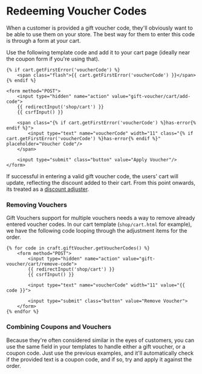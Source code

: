 # Redeeming Voucher Codes

When a customer is provided a gift voucher code, they'll obviously want to be able to use them on your store. The best way for them to enter this code is through a form at your cart.

Use the following template code and add it to your cart page (ideally near the coupon form if you're using that).

```twig
{% if cart.getFirstError('voucherCode') %}
    <span class="flash">{{ cart.getFirstError('voucherCode') }}</span>
{% endif %}

<form method="POST">
    <input type="hidden" name="action" value="gift-voucher/cart/add-code">
    {{ redirectInput('shop/cart') }}
    {{ csrfInput() }}

    <span class="{% if cart.getFirstError('voucherCode') %}has-error{% endif %}">
        <input type="text" name="voucherCode" width="11" class="{% if cart.getFirstError('voucherCode') %}has-error{% endif %}" placeholder="Voucher Code"/>
    </span>

    <input type="submit" class="button" value="Apply Voucher"/>
</form>
```

If successful in entering a valid gift voucher code, the users' cart will update, reflecting the discount added to their cart. From this point onwards, its treated as a [discount adjuster](https://docs.craftcms.com/commerce/v2/adjusters.html).

### Removing Vouchers

Gift Vouchers support for multiple vouchers needs a way to remove already entered voucher codes. In our cart template (`shop/cart.html` for example), we have the following code looping through the adjustment items for the order.

```twig
{% for code in craft.giftVoucher.getVoucherCodes() %}
    <form method="POST">
        <input type="hidden" name="action" value="gift-voucher/cart/remove-code">
        {{ redirectInput('shop/cart') }}
        {{ csrfInput() }}
        
        <input type="text" name="voucherCode" width="11" value="{{ code }}">

        <input type="submit" class="button" value="Remove Voucher">
    </form>
{% endfor %}
```

### Combining Coupons and Vouchers

Because they're often considered similar in the eyes of customers, you can use the same field in your templates to handle either a gift voucher, or a coupon code. Just use the previous examples, and it'll automatically check if the provided text is a coupon code, and if so, try and apply it against the order.

